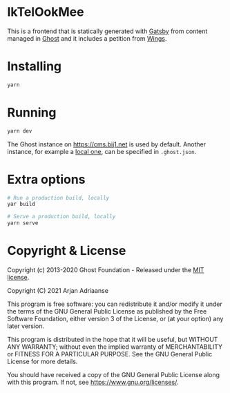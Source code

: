 # IkTelOokMee

This is a frontend that is statically generated with
[Gatsby](https://gatsbyjs.org) from content managed in
[Ghost](https://ghost.org) and it includes a petition from
[Wings](https://github.com/wingscms/wings).

# Installing

```bash
yarn
```

# Running

```bash
yarn dev
```

The Ghost instance on https://cms.bij1.net is used by default.
Another instance, for example a [local
one](https://ghost.org/docs/install/local/), can be specified in
`.ghost.json`.

# Extra options

```bash
# Run a production build, locally
yar build

# Serve a production build, locally
yarn serve
```

# Copyright & License

Copyright (c) 2013-2020 Ghost Foundation - Released under the [MIT
license](LICENSE).

Copyright (C) 2021  Arjan Adriaanse

This program is free software: you can redistribute it and/or modify
it under the terms of the GNU General Public License as published by
the Free Software Foundation, either version 3 of the License, or
(at your option) any later version.

This program is distributed in the hope that it will be useful,
but WITHOUT ANY WARRANTY; without even the implied warranty of
MERCHANTABILITY or FITNESS FOR A PARTICULAR PURPOSE.  See the
GNU General Public License for more details.

You should have received a copy of the GNU General Public License
along with this program.  If not, see <https://www.gnu.org/licenses/>.
